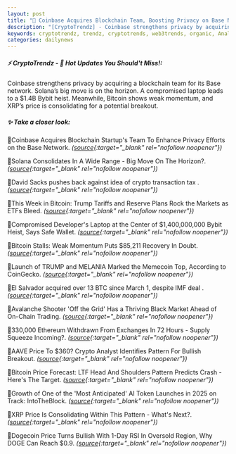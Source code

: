 ```yaml
---
layout: post
title: "🌅 Coinbase Acquires Blockchain Team, Boosting Privacy on Base Network"
description: "[CryptoTrendz] - Coinbase strengthens privacy by acquiring a blockchain team for its Base network. Solana’s big move is on the horizon. A compromised laptop leads to a $1.4B Bybit heist. Meanwhile, Bitcoin shows weak momentum, and XRP’s price is consolidating for a potential breakout."
keywords: cryptotrendz, trendz, cryptotrends, web3trends, organic, Analyst, crypto, Token, Bybit, Trump, Memecoin, AI, Ethereum, BTC, Market, DOGE
categories: dailynews
---
```


##### ⚡ CryptoTrendz - 📌 *Hot Updates You Should't Miss!:*

Coinbase strengthens privacy by acquiring a blockchain team for its Base network. Solana’s big move is on the horizon. A compromised laptop leads to a $1.4B Bybit heist. Meanwhile, Bitcoin shows weak momentum, and XRP’s price is consolidating for a potential breakout.

##### ✨ *Take a closer look:*


🔹Coinbase Acquires Blockchain Startup's Team To Enhance Privacy Efforts on the Base Network. *([source](https://s.avyag.com/lbp8){:target="_blank" rel="nofollow noopener"})*

🔹Solana Consolidates In A Wide Range - Big Move On The Horizon?. *([source](https://s.avyag.com/bst0){:target="_blank" rel="nofollow noopener"})*

🔹David Sacks pushes back against idea of crypto transaction tax . *([source](https://s.avyag.com/h8si){:target="_blank" rel="nofollow noopener"})*

🔹This Week in Bitcoin: Trump Tariffs and Reserve Plans Rock the Markets as ETFs Bleed. *([source](https://s.avyag.com/clhl){:target="_blank" rel="nofollow noopener"})*

🔹Compromised Developer's Laptop at the Center of $1,400,000,000 Bybit Heist, Says Safe Wallet. *([source](https://s.avyag.com/u40p){:target="_blank" rel="nofollow noopener"})*

🔹Bitcoin Stalls: Weak Momentum Puts $85,211 Recovery In Doubt. *([source](https://s.avyag.com/k30o){:target="_blank" rel="nofollow noopener"})*

🔹Launch of TRUMP and MELANIA Marked the Memecoin Top, According to CoinGecko. *([source](https://s.avyag.com/f3fl){:target="_blank" rel="nofollow noopener"})*

🔹El Salvador acquired over 13 BTC since March 1, despite IMF deal . *([source](https://s.avyag.com/oltc){:target="_blank" rel="nofollow noopener"})*

🔹Avalanche Shooter 'Off the Grid' Has a Thriving Black Market Ahead of On-Chain Trading. *([source](https://s.avyag.com/o8ga){:target="_blank" rel="nofollow noopener"})*

🔹330,000 Ethereum Withdrawn From Exchanges In 72 Hours - Supply Squeeze Incoming?. *([source](https://s.avyag.com/qvo1){:target="_blank" rel="nofollow noopener"})*

🔹AAVE Price To $360? Crypto Analyst Identifies Pattern For Bullish Breakout. *([source](https://s.avyag.com/z3g4){:target="_blank" rel="nofollow noopener"})*

🔹Bitcoin Price Forecast: LTF Head And Shoulders Pattern Predicts Crash - Here's The Target. *([source](https://s.avyag.com/1h8o){:target="_blank" rel="nofollow noopener"})*

🔹Growth of One of the 'Most Anticipated' AI Token Launches in 2025 on Track: IntoTheBlock. *([source](https://s.avyag.com/7lvg){:target="_blank" rel="nofollow noopener"})*

🔹XRP Price Is Consolidating Within This Pattern - What's Next?. *([source](https://s.avyag.com/ak98){:target="_blank" rel="nofollow noopener"})*

🔹Dogecoin Price Turns Bullish With 1-Day RSI In Oversold Region, Why DOGE Can Reach $0.9. *([source](https://s.avyag.com/fxiv){:target="_blank" rel="nofollow noopener"})*
